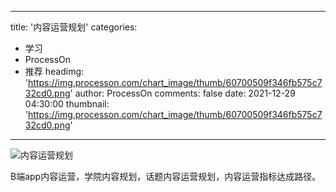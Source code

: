 
---
title: '内容运营规划'
categories: 
 - 学习
 - ProcessOn
 - 推荐
headimg: 'https://img.processon.com/chart_image/thumb/60700509f346fb575c732cd0.png'
author: ProcessOn
comments: false
date: 2021-12-29 04:30:00
thumbnail: 'https://img.processon.com/chart_image/thumb/60700509f346fb575c732cd0.png'
---

<div>   
<img class="thumb" alt="内容运营规划" src="https://img.processon.com/chart_image/thumb/60700509f346fb575c732cd0.png" referrerpolicy="no-referrer">
<p>B端app内容运营，学院内容规划，话题内容运营规划，内容运营指标达成路径。</p>  
</div>
            